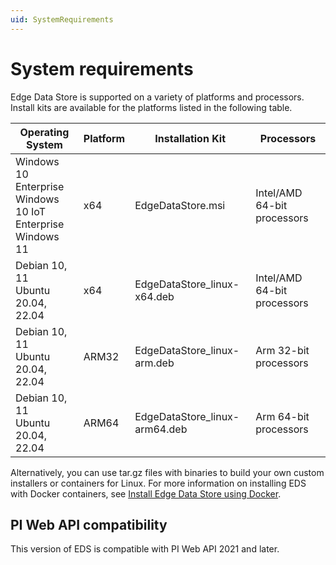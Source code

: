 ```yaml
---
uid: SystemRequirements
---
```


# System requirements

Edge Data Store is supported on a variety of platforms and processors. Install kits are available for the platforms listed in the following table.

| Operating System        | Platform               | Installation Kit               | Processors           |
|-------------------------|------------------------|--------------------------------|----------------------|
|  Windows 10 Enterprise <br> Windows 10 IoT Enterprise  <br> Windows 11   | x64   | EdgeDataStore.msi    | Intel/AMD 64-bit processors      |
| Debian 10, 11 <br> Ubuntu 20.04, 22.04  | x64       | EdgeDataStore_linux-x64.deb    | Intel/AMD 64-bit processors      |
| Debian 10, 11 <br> Ubuntu 20.04, 22.04  | ARM32     | EdgeDataStore_linux-arm.deb    | Arm 32-bit processors      |
| Debian 10, 11 <br> Ubuntu 20.04, 22.04  | ARM64     | EdgeDataStore_linux-arm64.deb  | Arm 64-bit processors      |

Alternatively, you can use tar.gz files with binaries to build your own custom installers or containers for Linux. For more information on installing EDS with Docker containers, see [Install Edge Data Store using Docker](xref:edgeDocker).

## PI Web API compatibility

This version of EDS is compatible with PI Web API 2021 and later.
